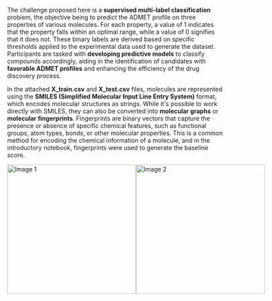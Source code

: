 The challenge proposed here is a **supervised multi-label classification** problem, the objective being to predict the ADMET profile on three properties of various molecules. For each property, a value of 1 indicates that the property falls within an optimal range, while a value of 0 signifies that it does not. These binary labels are derived based on specific thresholds applied to the experimental data used to generate the dataset. Participants are tasked with **developing predictive models** to classify compounds accordingly, aiding in the identification of candidates with **favorable ADMET profiles** and enhancing the efficiency of the drug discovery process.

In the attached **X_train.csv** and **X_test.csv** files, molecules are represented using the **SMILES (Simplified Molecular Input Line Entry System)** format, which encodes molecular structures as strings. While it's possible to work directly with SMILES, they can also be converted into **molecular graphs** or **molecular fingerprints**. Fingerprints are binary vectors that capture the presence or absence of specific chemical features, such as functional groups, atom types, bonds, or other molecular properties. This is a common method for encoding the chemical information of a molecule, and in the introductory notebook, fingerprints were used to generate the baseline score.

<div style="display: flex; justify-content: space-between;">
  <img src="https://i.ibb.co/fpyXzW4/Picture1.png" alt="Image 1" height="300"/>
  <img src="https://i.ibb.co/sbyLXSL/Picture2.png" alt="Image 2" height="300"/>
</div>